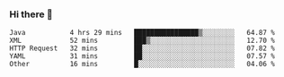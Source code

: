 ### Hi there 👋

<!--
**urzz/urzz** is a ✨ _special_ ✨ repository because its `README.md` (this file) appears on your GitHub profile.

Here are some ideas to get you started:

- 🔭 I’m currently working on ...
- 🌱 I’m currently learning ...
- 👯 I’m looking to collaborate on ...
- 🤔 I’m looking for help with ...
- 💬 Ask me about ...
- 📫 How to reach me: ...
- 😄 Pronouns: ...
- ⚡ Fun fact: ...
-->

<!--START_SECTION:waka-->

```text
Java           4 hrs 29 mins   ████████████████▒░░░░░░░░   64.87 %
XML            52 mins         ███▒░░░░░░░░░░░░░░░░░░░░░   12.70 %
HTTP Request   32 mins         ██░░░░░░░░░░░░░░░░░░░░░░░   07.82 %
YAML           31 mins         ██░░░░░░░░░░░░░░░░░░░░░░░   07.57 %
Other          16 mins         █░░░░░░░░░░░░░░░░░░░░░░░░   04.06 %
```

<!--END_SECTION:waka-->
